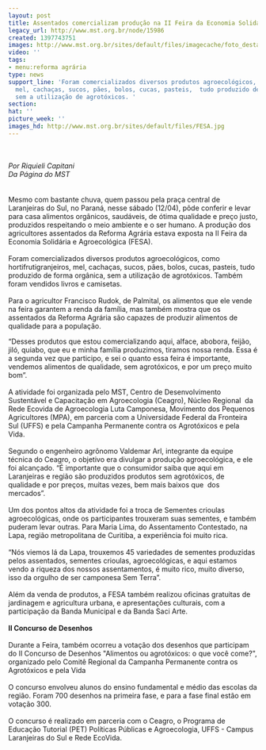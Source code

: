 ```yaml
---
layout: post
title: Assentados comercializam produção na II Feira da Economia Solidária no PR
legacy_url: http://www.mst.org.br/node/15986
created: 1397743751
images: http://www.mst.org.br/sites/default/files/imagecache/foto_destaque/FESA.jpg
video: ''
tags:
- menu:reforma agrária
type: news
support_line: 'Foram comercializados diversos produtos agroecológicos, como  hortifrutigranjeiros,
  mel, cachaças, sucos, pães, bolos, cucas, pasteis,  tudo produzido de forma orgânica,
  sem a utilização de agrotóxicos. '
section: 
hat: ''
picture_week: ''
images_hd: http://www.mst.org.br/sites/default/files/FESA.jpg
---
```

<p><br><br><em>Por Riquieli Capitani<br>Da Página do&nbsp;MST</em><br><br><br>Mesmo com bastante chuva, quem passou pela praça central de Laranjeiras do Sul, no Paraná, nesse sábado (12/04), pôde conferir e levar para casa alimentos orgânicos, saudáveis, de ótima qualidade e preço justo, produzidos respeitando o meio ambiente e o ser humano. A produção dos agricultores assentados da Reforma Agrária estava exposta na II Feira da Economia Solidária e Agroecológica (FESA).<br><br>Foram comercializados diversos produtos agroecológicos, como hortifrutigranjeiros, mel, cachaças, sucos, pães, bolos, cucas, pasteis, tudo produzido de forma orgânica, sem a utilização de agrotóxicos. Também foram vendidos livros e camisetas.<br><br>Para o agricultor Francisco Rudok, de Palmital, os alimentos que ele vende na feira garantem a renda da família, mas também mostra que os assentados da Reforma Agrária são capazes de produzir alimentos de qualidade para a população. </p><p>“Desses produtos que estou comercializando aqui, alface, abobora, feijão, jiló, quiabo, que eu e minha família produzimos, tiramos nossa renda. Essa é a segunda vez que participo, e sei o quanto essa feira é importante, vendemos alimentos de qualidade, sem agrotóxicos, e por um preço muito bom”.<br><br>A atividade foi organizada pelo MST, Centro de Desenvolvimento Sustentável e Capacitação em Agroecologia (Ceagro), Núcleo Regional&nbsp; da Rede Ecovida de Agroecologia Luta Camponesa, Movimento dos Pequenos Agricultores (MPA), em parceria com a Universidade Federal da Fronteira Sul (UFFS) e pela Campanha Permanente contra os Agrotóxicos e pela Vida.<br><br>Segundo o engenheiro agrônomo Valdemar Arl, integrante da equipe técnica do Ceagro, o objetivo era divulgar a produção agroecológica, e ele foi alcançado. “É importante que o consumidor saiba que aqui em Laranjeiras e região são produzidos produtos sem agrotóxicos, de qualidade e por preços, muitas vezes, bem mais baixos que&nbsp; dos mercados”.<br><br>Um dos pontos altos da atividade foi a troca de Sementes crioulas agroecológicas, onde os participantes trouxeram suas sementes, e também puderam levar outras. Para Maria Lima, do Assentamento Contestado, na Lapa, região metropolitana de Curitiba, a experiência foi muito rica.<br><br>“Nós viemos lá da Lapa, trouxemos 45 variedades de sementes produzidas pelos assentados, sementes crioulas, agroecológicas, e aqui estamos vendo a riqueza dos nossos assentamentos, é muito rico, muito diverso, isso da orgulho de ser camponesa Sem Terra”.<br><br>Além da venda de produtos, a FESA também realizou oficinas gratuitas de jardinagem e agricultura urbana, e apresentações culturais, com a participação da Banda Municipal e da Banda Saci Arte.<br><br><strong>II Concurso de Desenhos</strong><br><br>Durante a Feira, também ocorreu a votação dos desenhos que participam do II Concurso de Desenhos "Alimentos ou agrotóxicos: o que você come?", organizado pelo Comitê Regional da Campanha Permanente contra os Agrotóxicos e pela Vida<br><br>O concurso envolveu alunos do ensino fundamental e médio das escolas da região. Foram 700 desenhos na primeira fase, e para a fase final estão em votação 300.<br><br>O concurso é realizado em parceria com o Ceagro, o Programa de Educação Tutorial (PET) Políticas Públicas e Agroecologia, UFFS - Campus Laranjeiras do Sul e Rede EcoVida.<br><br>&nbsp;</p>
